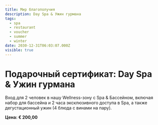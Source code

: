 ```yaml
---
title: Мир благополучия
description: Day Spa & Ужин гурмана
tags:
  - spa
  - restaurant
  - voucher
  - summer
  - winter
date: 2030-12-31T06:03:07.000Z
visible: true
---
```

# Подарочный сертификат: Day Spa & Ужин гурмана

Вход для 2 человек в нашу Wellness-зону с Spa & Бассейном, включая набор для бассейна и 2 часа эксклюзивного доступа в Spa, а также дегустационный ужин (4 блюда с винами на пару).

**Цена: € 200,00**
